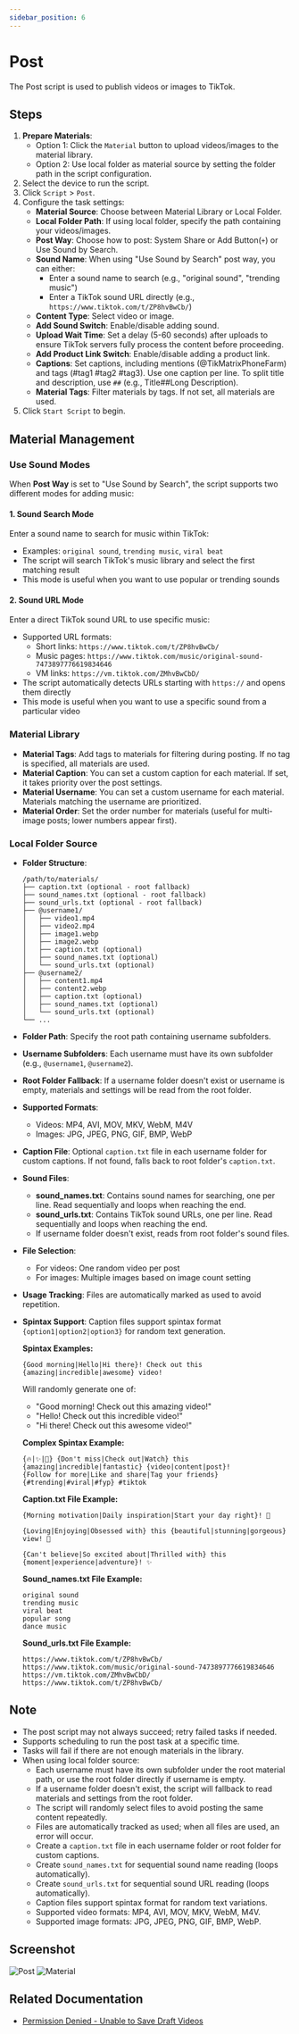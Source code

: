 ```yaml
---
sidebar_position: 6
---
```


# Post

The Post script is used to publish videos or images to TikTok.

## Steps

1. **Prepare Materials**:
   - Option 1: Click the `Material` button to upload videos/images to the material library.
   - Option 2: Use local folder as material source by setting the folder path in the script configuration.
2. Select the device to run the script.
3. Click `Script` > `Post`.
4. Configure the task settings:
    - **Material Source**: Choose between Material Library or Local Folder.
    - **Local Folder Path**: If using local folder, specify the path containing your videos/images.
    - **Post Way**: Choose how to post: System Share or Add Button(`+`) or Use Sound by Search.
    - **Sound Name**: When using "Use Sound by Search" post way, you can either:
      - Enter a sound name to search (e.g., "original sound", "trending music")
      - Enter a TikTok sound URL directly (e.g., `https://www.tiktok.com/t/ZP8hvBwCb/`)
    - **Content Type**: Select video or image.
    - **Add Sound Switch**: Enable/disable adding sound.
    - **Upload Wait Time**: Set a delay (5-60 seconds) after uploads to ensure TikTok servers fully process the content before proceeding.
    - **Add Product Link Switch**: Enable/disable adding a product link.
    - **Captions**: Set captions, including mentions (@TikMatrixPhoneFarm) and tags (#tag1 #tag2 #tag3). Use one caption per line. To split title and description, use `##` (e.g., Title##Long Description).
    - **Material Tags**: Filter materials by tags. If not set, all materials are used.
5. Click `Start Script` to begin.

## Material Management

### Use Sound Modes

When **Post Way** is set to "Use Sound by Search", the script supports two different modes for adding music:

#### 1. Sound Search Mode

Enter a sound name to search for music within TikTok:

- Examples: `original sound`, `trending music`, `viral beat`
- The script will search TikTok's music library and select the first matching result
- This mode is useful when you want to use popular or trending sounds

#### 2. Sound URL Mode

Enter a direct TikTok sound URL to use specific music:

- Supported URL formats:
  - Short links: `https://www.tiktok.com/t/ZP8hvBwCb/`
  - Music pages: `https://www.tiktok.com/music/original-sound-7473897776619834646`
  - VM links: `https://vm.tiktok.com/ZMhvBwCbD/`
- The script automatically detects URLs starting with `https://` and opens them directly
- This mode is useful when you want to use a specific sound from a particular video

### Material Library

- **Material Tags**: Add tags to materials for filtering during posting. If no tag is specified, all materials are used.
- **Material Caption**: You can set a custom caption for each material. If set, it takes priority over the post settings.
- **Material Username**: You can set a custom username for each material. Materials matching the username are prioritized.
- **Material Order**: Set the order number for materials (useful for multi-image posts; lower numbers appear first).

### Local Folder Source

- **Folder Structure**:

  ```text
  /path/to/materials/
  ├── caption.txt (optional - root fallback)
  ├── sound_names.txt (optional - root fallback)  
  ├── sound_urls.txt (optional - root fallback)
  ├── @username1/
  │   ├── video1.mp4
  │   ├── video2.mp4
  │   ├── image1.webp
  │   ├── image2.webp
  │   ├── caption.txt (optional)
  │   ├── sound_names.txt (optional)
  │   └── sound_urls.txt (optional)
  ├── @username2/
  │   ├── content1.mp4
  │   ├── content2.webp
  │   ├── caption.txt (optional)
  │   ├── sound_names.txt (optional)
  │   └── sound_urls.txt (optional)
  └── ...
  ```

- **Folder Path**: Specify the root path containing username subfolders.
- **Username Subfolders**: Each username must have its own subfolder (e.g., `@username1`, `@username2`).
- **Root Folder Fallback**: If a username folder doesn't exist or username is empty, materials and settings will be read from the root folder.
- **Supported Formats**:
  - Videos: MP4, AVI, MOV, MKV, WebM, M4V
  - Images: JPG, JPEG, PNG, GIF, BMP, WebP
- **Caption File**: Optional `caption.txt` file in each username folder for custom captions. If not found, falls back to root folder's `caption.txt`.
- **Sound Files**:
  - **sound_names.txt**: Contains sound names for searching, one per line. Read sequentially and loops when reaching the end.
  - **sound_urls.txt**: Contains TikTok sound URLs, one per line. Read sequentially and loops when reaching the end.
  - If username folder doesn't exist, reads from root folder's sound files.
- **File Selection**:
  - For videos: One random video per post
  - For images: Multiple images based on image count setting
- **Usage Tracking**: Files are automatically marked as used to avoid repetition.
- **Spintax Support**: Caption files support spintax format `{option1|option2|option3}` for random text generation.

  **Spintax Examples:**

  ```text
  {Good morning|Hello|Hi there}! Check out this {amazing|incredible|awesome} video!
  ```

  Will randomly generate one of:
  - "Good morning! Check out this amazing video!"
  - "Hello! Check out this incredible video!"
  - "Hi there! Check out this awesome video!"

  **Complex Spintax Example:**

  ```text
  {🔥|✨|🎉} {Don't miss|Check out|Watch} this {amazing|incredible|fantastic} {video|content|post}! 
  {Follow for more|Like and share|Tag your friends} {#trending|#viral|#fyp} #tiktok
  ```

  **Caption.txt File Example:**

  ```text
  {Morning motivation|Daily inspiration|Start your day right}! 💪
  
  {Loving|Enjoying|Obsessed with} this {beautiful|stunning|gorgeous} view! 🌅
  
  {Can't believe|So excited about|Thrilled with} this {moment|experience|adventure}! ✨
  ```

  **Sound_names.txt File Example:**

  ```text
  original sound
  trending music
  viral beat
  popular song
  dance music
  ```

  **Sound_urls.txt File Example:**

  ```text
  https://www.tiktok.com/t/ZP8hvBwCb/
  https://www.tiktok.com/music/original-sound-7473897776619834646
  https://vm.tiktok.com/ZMhvBwCbD/
  https://www.tiktok.com/t/ZP8hvBwCb/
  ```

## Note

- The post script may not always succeed; retry failed tasks if needed.
- Supports scheduling to run the post task at a specific time.
- Tasks will fail if there are not enough materials in the library.
- When using local folder source:
  - Each username must have its own subfolder under the root material path, or use the root folder directly if username is empty.
  - If a username folder doesn't exist, the script will fallback to read materials and settings from the root folder.
  - The script will randomly select files to avoid posting the same content repeatedly.
  - Files are automatically tracked as used; when all files are used, an error will occur.
  - Create a `caption.txt` file in each username folder or root folder for custom captions.
  - Create `sound_names.txt` for sequential sound name reading (loops automatically).
  - Create `sound_urls.txt` for sequential sound URL reading (loops automatically).
  - Caption files support spintax format for random text variations.
  - Supported video formats: MP4, AVI, MOV, MKV, WebM, M4V.
  - Supported image formats: JPG, JPEG, PNG, GIF, BMP, WebP.

## Screenshot

![Post](../img/post.webp)
![Material](../img/material.webp)

## Related Documentation

- [Permission Denied - Unable to Save Draft Videos](../troubleshooting/4.permission-denied-draft-videos.md)
